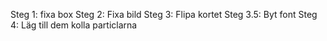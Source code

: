 Steg 1: fixa box
Steg 2: Fixa bild
Steg 3: Flipa kortet
Steg 3.5: Byt font
Steg 4: Läg till dem kolla particlarna 
